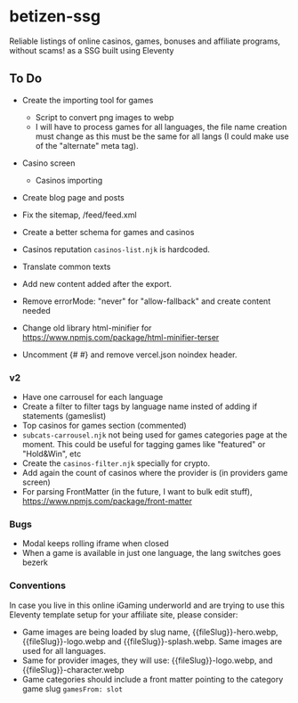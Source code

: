 # betizen-ssg

Reliable listings of online casinos, games, bonuses and affiliate programs, without scams! as a SSG built using Eleventy

## To Do

-   Create the importing tool for games
    -   Script to convert png images to webp
    -   I will have to process games for all languages, the file name creation must change as this must be the same for all langs (I could make use of the "alternate" meta tag).
-   Casino screen
    -   Casinos importing
-   Create blog page and posts

-   Fix the sitemap, /feed/feed.xml
-   Create a better schema for games and casinos
-   Casinos reputation `casinos-list.njk` is hardcoded.
-   Translate common texts
-   Add new content added after the export.
-   Remove errorMode: "never" for "allow-fallback" and create content needed
-   Change old library html-minifier for https://www.npmjs.com/package/html-minifier-terser
-   Uncomment {# <meta name="robots" content="index,follow" /> #} and remove vercel.json noindex header.

### v2

-   Have one carrousel for each language
-   Create a filter to filter tags by language name insted of adding if statements (gameslist)
-   Top casinos for games section (commented)
-   `subcats-carrousel.njk` not being used for games categories page at the moment. This could be useful for tagging games like "featured" or "Hold&Win", etc
-   Create the `casinos-filter.njk` specially for crypto.
-   Add again the count of casinos where the provider is (in providers game screen)
-   For parsing FrontMatter (in the future, I want to bulk edit stuff), https://www.npmjs.com/package/front-matter

### Bugs

-   Modal keeps rolling iframe when closed
-   When a game is available in just one language, the lang switches goes bezerk

### Conventions

In case you live in this online iGaming underworld and are trying to use this Eleventy template setup for your affiliate site, please consider:

-   Game images are being loaded by slug name, {{fileSlug}}-hero.webp, {{fileSlug}}-logo.webp and {{fileSlug}}-splash.webp. Same images are used for all languages.
-   Same for provider images, they will use: {{fileSlug}}-logo.webp, and {{fileSlug}}-character.webp
-   Game categories should include a front matter pointing to the category game slug `gamesFrom: slot`
